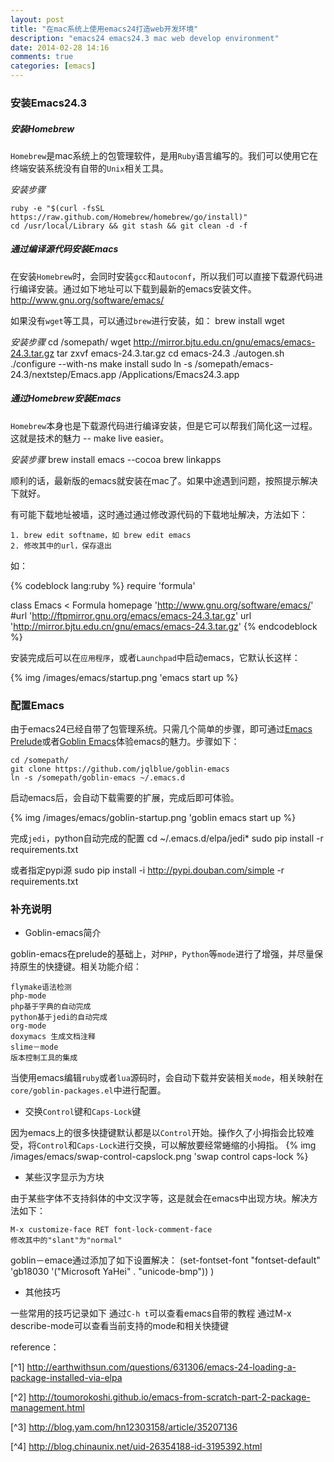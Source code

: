 ```yaml
---
layout: post
title: "在mac系统上使用emacs24打造web开发环境"
description: "emacs24 emacs24.3 mac web develop environment"
date: 2014-02-28 14:16
comments: true
categories: [emacs]
---
```


### 安装Emacs24.3 ###

##### 安装Homebrew #####

`Homebrew`是mac系统上的包管理软件，是用`Ruby`语言编写的。我们可以使用它在终端安装系统没有自带的`Unix`相关工具。

*安装步骤*

    ruby -e "$(curl -fsSL https://raw.github.com/Homebrew/homebrew/go/install)"
    cd /usr/local/Library && git stash && git clean -d -f


##### 通过编译源代码安装Emacs #####
在安装`Homebrew`时，会同时安装`gcc`和`autoconf`，所以我们可以直接下载源代码进行编译安装。通过如下地址可以下载到最新的emacs安装文件。
    http://www.gnu.org/software/emacs/

如果没有`wget`等工具，可以通过`brew`进行安装，如：
    brew install wget

*安装步骤*
    cd /somepath/
    wget http://mirror.bjtu.edu.cn/gnu/emacs/emacs-24.3.tar.gz
    tar zxvf emacs-24.3.tar.gz
    cd emacs-24.3
    ./autogen.sh
    ./configure --with-ns
    make install
    sudo ln -s /somepath/emacs-24.3/nextstep/Emacs.app /Applications/Emacs24.3.app

##### 通过Homebrew安装Emacs #####

`Homebrew`本身也是下载源代码进行编译安装，但是它可以帮我们简化这一过程。这就是技术的魅力 -- make live easier。

*安装步骤*
    brew install emacs --cocoa
    brew linkapps

顺利的话，最新版的emacs就安装在mac了。如果中途遇到问题，按照提示解决下就好。

有可能下载地址被墙，这时通过通过修改源代码的下载地址解决，方法如下：

    1. brew edit softname，如 brew edit emacs
    2. 修改其中的url，保存退出
如：

{% codeblock lang:ruby %}
require 'formula'

class Emacs < Formula
    homepage 'http://www.gnu.org/software/emacs/'
    #url 'http://ftpmirror.gnu.org/emacs/emacs-24.3.tar.gz'
    url 'http://mirror.bjtu.edu.cn/gnu/emacs/emacs-24.3.tar.gz'
{% endcodeblock %}

安装完成后可以在`应用程序`，或者`Launchpad`中启动emacs，它默认长这样：

{% img /images/emacs/startup.png 'emacs start up %}

### 配置Emacs ###

由于emacs24已经自带了包管理系统。只需几个简单的步骤，即可通过[Emacs Prelude](https://github.com/bbatsov/prelude)或者[Goblin Emacs](https://github.com/jqlblue/goblin-emacs)体验emacs的魅力。步骤如下：

    cd /somepath/
    git clone https://github.com/jqlblue/goblin-emacs
    ln -s /somepath/goblin-emacs ~/.emacs.d

启动emacs后，会自动下载需要的扩展，完成后即可体验。

{% img /images/emacs/goblin-startup.png 'goblin emacs start up %}

完成`jedi`，python自动完成的配置
    cd ~/.emacs.d/elpa/jedi*
    sudo pip install -r requirements.txt

或者指定pypi源
    sudo pip install -i http://pypi.douban.com/simple -r requirements.txt

### 补充说明 ###

* Goblin-emacs简介

goblin-emacs在prelude的基础上，对`PHP`，`Python`等`mode`进行了增强，并尽量保持原生的快捷键。相关功能介绍：

    flymake语法检测
    php-mode
    php基于字典的自动完成
    python基于jedi的自动完成
    org-mode
    doxymacs 生成文档注释
    slime－mode
    版本控制工具的集成

当使用emacs编辑`ruby`或者`lua`源码时，会自动下载并安装相关`mode`，相关映射在`core/goblin-packages.el`中进行配置。

* 交换`Control`键和`Caps-Lock`键

因为emacs上的很多快捷键默认都是以`Control`开始。操作久了小拇指会比较难受，将`Control`和`Caps-Lock`进行交换，可以解放要经常蜷缩的小拇指。
{% img /images/emacs/swap-control-capslock.png 'swap control caps-lock %}

* 某些汉字显示为方块

由于某些字体不支持斜体的中文汉字等，这是就会在emacs中出现方块。解决方法如下：

    M-x customize-face RET font-lock-comment-face
    修改其中的"slant"为"normal"

goblin－emace通过添加了如下设置解决：
    (set-fontset-font "fontset-default"
        'gb18030 '("Microsoft YaHei" . "unicode-bmp"))
    )

* 其他技巧

一些常用的技巧记录如下
    通过`C-h t`可以查看emacs自带的教程
    通过M-x describe-mode可以查看当前支持的mode和相关快捷键


reference：

[^1] http://earthwithsun.com/questions/631306/emacs-24-loading-a-package-installed-via-elpa

[^2] http://toumorokoshi.github.io/emacs-from-scratch-part-2-package-management.html

[^3] http://blog.yam.com/hn12303158/article/35207136

[^4] http://blog.chinaunix.net/uid-26354188-id-3195392.html
